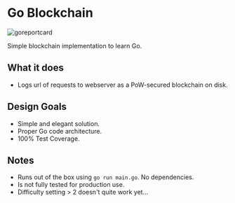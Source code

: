 # Go Blockchain
![goreportcard](https://goreportcard.com/badge/github.com/hatmer/go_blockchain)

Simple blockchain implementation to learn Go. 

## What it does
* Logs url of requests to webserver as a PoW-secured blockchain on disk.

## Design Goals
* Simple and elegant solution.
* Proper Go code architecture.
* 100% Test Coverage.

## Notes
* Runs out of the box using `go run main.go`. No dependencies.
* Is not fully tested for production use.
* Difficulty setting > 2 doesn't quite work yet...

